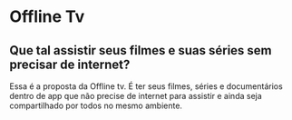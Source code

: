 # Offline Tv

## Que tal assistir seus filmes e suas séries sem precisar de internet?
Essa é a proposta da Offline tv. É ter seus filmes, séries e documentários 
dentro de app que não precise de internet para assistir e ainda seja compartilhado
por todos no mesmo ambiente.

